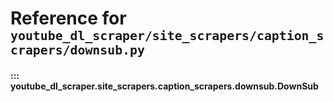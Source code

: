 # Reference for <small>`youtube_dl_scraper/site_scrapers/caption_scrapers/downsub.py`</small>


#### ::: youtube_dl_scraper.site_scrapers.caption_scrapers.downsub.DownSub
<!--    options:
        show_root_heading: false-->

<br><br>
